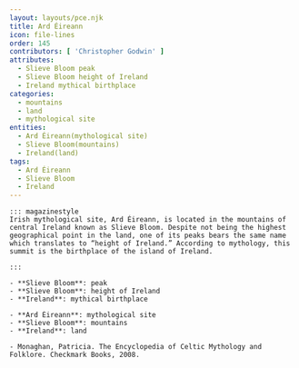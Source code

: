 ```yaml
---
layout: layouts/pce.njk
title: Ard Éireann
icon: file-lines
order: 145
contributors: [ 'Christopher Godwin' ]
attributes:
  - Slieve Bloom peak
  - Slieve Bloom height of Ireland
  - Ireland mythical birthplace
categories:
  - mountains
  - land
  - mythological site
entities:
  - Ard Éireann(mythological site)
  - Slieve Bloom(mountains)
  - Ireland(land)
tags:
  - Ard Éireann
  - Slieve Bloom
  - Ireland
---
```

``` tab [group1:Info]
::: magazinestyle
Irish mythological site, Ard Éireann, is located in the mountains of central Ireland known as Slieve Bloom. Despite not being the highest geographical point in the land, one of its peaks bears the same name which translates to “height of Ireland.” According to mythology, this summit is the birthplace of the island of Ireland.

:::
```
``` tab [group1:Attributes]
- **Slieve Bloom**: peak
- **Slieve Bloom**: height of Ireland
- **Ireland**: mythical birthplace
```
``` tab [group1:Entities]
- **Ard Éireann**: mythological site
- **Slieve Bloom**: mountains
- **Ireland**: land
```
``` tab [group1:Sources]
- Monaghan, Patricia. The Encyclopedia of Celtic Mythology and Folklore. Checkmark Books, 2008.
```
